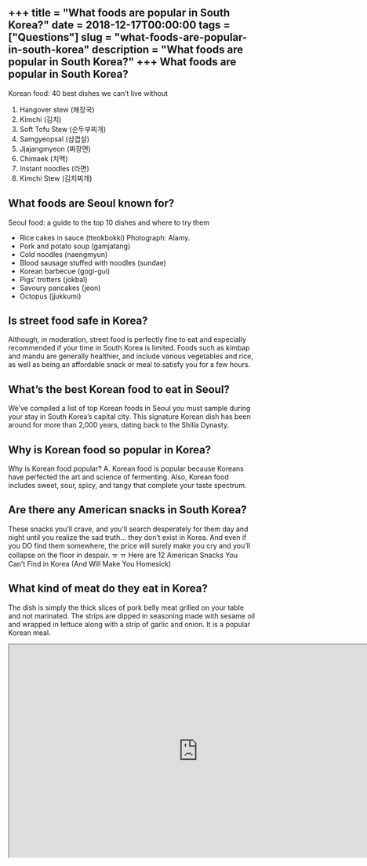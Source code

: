 +++
title = "What foods are popular in South Korea?"
date = 2018-12-17T00:00:00
tags = ["Questions"]
slug = "what-foods-are-popular-in-south-korea"
description = "What foods are popular in South Korea?"
+++
What foods are popular in South Korea?
--------------------------------------

Korean food: 40 best dishes we can’t live without

1. Hangover stew (해장국)
2. Kimchi (김치)
3. Soft Tofu Stew (순두부찌개)
4. Samgyeopsal (삼겹살)
5. Jjajangmyeon (짜장면)
6. Chimaek (치맥)
7. Instant noodles (라면)
8. Kimchi Stew (김치찌개)

What foods are Seoul known for?
-------------------------------

Seoul food: a guide to the top 10 dishes and where to try them

- Rice cakes in sauce (tteokbokki) Photograph: Alamy.
- Pork and potato soup (gamjatang)
- Cold noodles (naengmyun)
- Blood sausage stuffed with noodles (sundae)
- Korean barbecue (gogi-gui)
- Pigs’ trotters (jokbal)
- Savoury pancakes (jeon)
- Octopus (jjukkumi)

Is street food safe in Korea?
-----------------------------

Although, in moderation, street food is perfectly fine to eat and especially recommended if your time in South Korea is limited. Foods such as kimbap and mandu are generally healthier, and include various vegetables and rice, as well as being an affordable snack or meal to satisfy you for a few hours.

What’s the best Korean food to eat in Seoul?
--------------------------------------------

We’ve compiled a list of top Korean foods in Seoul you must sample during your stay in South Korea’s capital city. This signature Korean dish has been around for more than 2,000 years, dating back to the Shilla Dynasty.

Why is Korean food so popular in Korea?
---------------------------------------

Why is Korean food popular? A. Korean food is popular because Koreans have perfected the art and science of fermenting. Also, Korean food includes sweet, sour, spicy, and tangy that complete your taste spectrum.

Are there any American snacks in South Korea?
---------------------------------------------

These snacks you’ll crave, and you’ll search desperately for them day and night until you realize the sad truth… they don’t exist in Korea. And even if you DO find them somewhere, the price will surely make you cry and you’ll collapse on the floor in despair. ㅠ ㅠ Here are 12 American Snacks You Can’t Find in Korea (And Will Make You Homesick)

What kind of meat do they eat in Korea?
---------------------------------------

The dish is simply the thick slices of pork belly meat grilled on your table and not marinated. The strips are dipped in seasoning made with sesame oil and wrapped in lettuce along with a strip of garlic and onion. It is a popular Korean meal.

<iframe allow="accelerometer; autoplay; clipboard-write; encrypted-media; gyroscope; picture-in-picture" allowfullscreen="" class="__youtube_prefs__  epyt-is-override  no-lazyload" data-no-lazy="1" data-origheight="433" data-origwidth="770" data-skipgform_ajax_framebjll="" height="433" id="_ytid_69308" loading="lazy" src="https://www.youtube.com/embed/fT0xEelCd-I?enablejsapi=1&autoplay=0&cc_load_policy=0&cc_lang_pref=&iv_load_policy=1&loop=0&modestbranding=0&rel=1&fs=1&playsinline=0&autohide=2&theme=dark&color=red&controls=1&" title="YouTube player" width="770"></iframe>